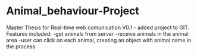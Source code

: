 # Animal_behaviour-Project
Master Thesis for Real-time web comunication
V0.1 - added project to GIT. Features included: -get animals from server
                                                -receive animals in the animal area
                                                -user can click on each animal, creating an object with animal name in the process
                                              
